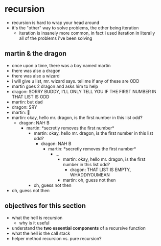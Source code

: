 # recursion

- recursion is hard to wrap your head around
- it's the "other" way to solve problems, the other being iteration
  - iteration is insanely more common, in fact i used iteration in literally all of the problems i've been solving

## martin & the dragon

- once upon a time, there was a boy named martin
- there was also a dragon
- there was also a wizard
- i will give u list, mr. wizard says. tell me if any of these are ODD
- martin goes 2 dragon and asks him to help
- dragon: SORRY BUDDY, I'LL ONLY TELL YOU IF THE FIRST NUMBER IN THAT LIST IS ODD
- martin: but dad
- dragon: SRY
- martin: 🤔
- martin: okay, hello mr. dragon, is the first number in this list odd?
  - dragon: NAH B
    - martin: \*secretly removes the first number\*
      - martin: okay, hello mr. dragon, is the first number in this list odd?
        - dragon: NAH B
          - martin: \*secretly removes the first number\*
            - ...
              - martin: okay, hello mr. dragon, is the first number in this list odd?
                - dragon: THAT LIST IS EMPTY, WHADDIYOUMEAN
              - martin: oh, guess not then
      - oh, guess not then
- oh, guess not then

## objectives for this section

- what the hell is recursion
  - why is it useful
- understand the **two essential components** of a recursive function
- what the hell is the call stack
- helper method recursion vs. pure recursion?
